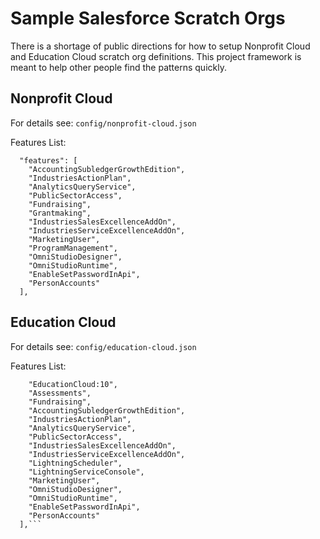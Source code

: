 # Sample Salesforce Scratch Orgs

There is a shortage of public directions for how to setup Nonprofit Cloud and Education Cloud scratch org definitions. This project framework is meant to help other people find the patterns quickly.

## Nonprofit Cloud

For details see: `config/nonprofit-cloud.json`

Features List:

```
  "features": [
    "AccountingSubledgerGrowthEdition",
    "IndustriesActionPlan",
    "AnalyticsQueryService",
    "PublicSectorAccess",
    "Fundraising",
    "Grantmaking",
    "IndustriesSalesExcellenceAddOn",
    "IndustriesServiceExcellenceAddOn",
    "MarketingUser",
    "ProgramManagement",
    "OmniStudioDesigner",
    "OmniStudioRuntime",
    "EnableSetPasswordInApi",
    "PersonAccounts"
  ],
```

## Education Cloud

For details see: `config/education-cloud.json`

Features List:

````"features": [
    "EducationCloud:10",
    "Assessments",
    "Fundraising",
    "AccountingSubledgerGrowthEdition",
    "IndustriesActionPlan",
    "AnalyticsQueryService",
    "PublicSectorAccess",
    "IndustriesSalesExcellenceAddOn",
    "IndustriesServiceExcellenceAddOn",
    "LightningScheduler",
    "LightningServiceConsole",
    "MarketingUser",
    "OmniStudioDesigner",
    "OmniStudioRuntime",
    "EnableSetPasswordInApi",
    "PersonAccounts"
  ],```
````
